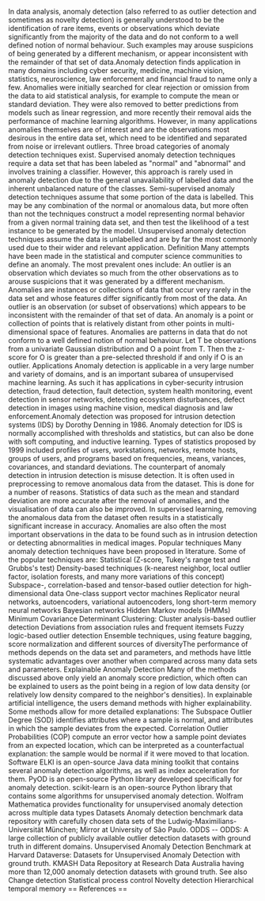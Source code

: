 In data analysis, anomaly detection (also referred to as outlier
detection and sometimes as novelty detection) is generally understood to
be the identification of rare items, events or observations which
deviate significantly from the majority of the data and do not conform
to a well defined notion of normal behaviour. Such examples may arouse
suspicions of being generated by a different mechanism, or appear
inconsistent with the remainder of that set of data.Anomaly detection
finds application in many domains including cyber security, medicine,
machine vision, statistics, neuroscience, law enforcement and financial
fraud to name only a few. Anomalies were initially searched for clear
rejection or omission from the data to aid statistical analysis, for
example to compute the mean or standard deviation. They were also
removed to better predictions from models such as linear regression, and
more recently their removal aids the performance of machine learning
algorithms. However, in many applications anomalies themselves are of
interest and are the observations most desirous in the entire data set,
which need to be identified and separated from noise or irrelevant
outliers. Three broad categories of anomaly detection techniques exist.
Supervised anomaly detection techniques require a data set that has been
labeled as \"normal\" and \"abnormal\" and involves training a
classifier. However, this approach is rarely used in anomaly detection
due to the general unavailability of labelled data and the inherent
unbalanced nature of the classes. Semi-supervised anomaly detection
techniques assume that some portion of the data is labelled. This may be
any combination of the normal or anomalous data, but more often than not
the techniques construct a model representing normal behavior from a
given normal training data set, and then test the likelihood of a test
instance to be generated by the model. Unsupervised anomaly detection
techniques assume the data is unlabelled and are by far the most
commonly used due to their wider and relevant application. Definition
Many attempts have been made in the statistical and computer science
communities to define an anomaly. The most prevalent ones include: An
outlier is an observation which deviates so much from the other
observations as to arouse suspicions that it was generated by a
different mechanism. Anomalies are instances or collections of data that
occur very rarely in the data set and whose features differ
significantly from most of the data. An outlier is an observation (or
subset of observations) which appears to be inconsistent with the
remainder of that set of data. An anomaly is a point or collection of
points that is relatively distant from other points in multi-dimensional
space of features. Anomalies are patterns in data that do not conform to
a well defined notion of normal behaviour. Let T be observations from a
univariate Gaussian distribution and O a point from T. Then the z-score
for O is greater than a pre-selected threshold if and only if O is an
outlier. Applications Anomaly detection is applicable in a very large
number and variety of domains, and is an important subarea of
unsupervised machine learning. As such it has applications in
cyber-security intrusion detection, fraud detection, fault detection,
system health monitoring, event detection in sensor networks, detecting
ecosystem disturbances, defect detection in images using machine vision,
medical diagnosis and law enforcement.Anomaly detection was proposed for
intrusion detection systems (IDS) by Dorothy Denning in 1986. Anomaly
detection for IDS is normally accomplished with thresholds and
statistics, but can also be done with soft computing, and inductive
learning. Types of statistics proposed by 1999 included profiles of
users, workstations, networks, remote hosts, groups of users, and
programs based on frequencies, means, variances, covariances, and
standard deviations. The counterpart of anomaly detection in intrusion
detection is misuse detection. It is often used in preprocessing to
remove anomalous data from the dataset. This is done for a number of
reasons. Statistics of data such as the mean and standard deviation are
more accurate after the removal of anomalies, and the visualisation of
data can also be improved. In supervised learning, removing the
anomalous data from the dataset often results in a statistically
significant increase in accuracy. Anomalies are also often the most
important observations in the data to be found such as in intrusion
detection or detecting abnormalities in medical images. Popular
techniques Many anomaly detection techniques have been proposed in
literature. Some of the popular techniques are: Statistical (Z-score,
Tukey\'s range test and Grubbs\'s test) Density-based techniques
(k-nearest neighbor, local outlier factor, isolation forests, and many
more variations of this concept) Subspace-, correlation-based and
tensor-based outlier detection for high-dimensional data One-class
support vector machines Replicator neural networks, autoencoders,
variational autoencoders, long short-term memory neural networks
Bayesian networks Hidden Markov models (HMMs) Minimum Covariance
Determinant Clustering: Cluster analysis-based outlier detection
Deviations from association rules and frequent itemsets Fuzzy
logic-based outlier detection Ensemble techniques, using feature
bagging, score normalization and different sources of diversityThe
performance of methods depends on the data set and parameters, and
methods have little systematic advantages over another when compared
across many data sets and parameters. Explainable Anomaly Detection Many
of the methods discussed above only yield an anomaly score prediction,
which often can be explained to users as the point being in a region of
low data density (or relatively low density compared to the neighbor\'s
densities). In explainable artificial intelligence, the users demand
methods with higher explainability. Some methods allow for more detailed
explanations: The Subspace Outlier Degree (SOD) identifies attributes
where a sample is normal, and attributes in which the sample deviates
from the expected. Correlation Outlier Probabilities (COP) compute an
error vector how a sample point deviates from an expected location,
which can be interpreted as a counterfactual explanation: the sample
would be normal if it were moved to that location. Software ELKI is an
open-source Java data mining toolkit that contains several anomaly
detection algorithms, as well as index acceleration for them. PyOD is an
open-source Python library developed specifically for anomaly detection.
scikit-learn is an open-source Python library that contains some
algorithms for unsupervised anomaly detection. Wolfram Mathematica
provides functionality for unsupervised anomaly detection across
multiple data types Datasets Anomaly detection benchmark data repository
with carefully chosen data sets of the Ludwig-Maximilians-Universität
München; Mirror at University of São Paulo. ODDS -- ODDS: A large
collection of publicly available outlier detection datasets with ground
truth in different domains. Unsupervised Anomaly Detection Benchmark at
Harvard Dataverse: Datasets for Unsupervised Anomaly Detection with
ground truth. KMASH Data Repository at Research Data Australia having
more than 12,000 anomaly detection datasets with ground truth. See also
Change detection Statistical process control Novelty detection
Hierarchical temporal memory == References ==
